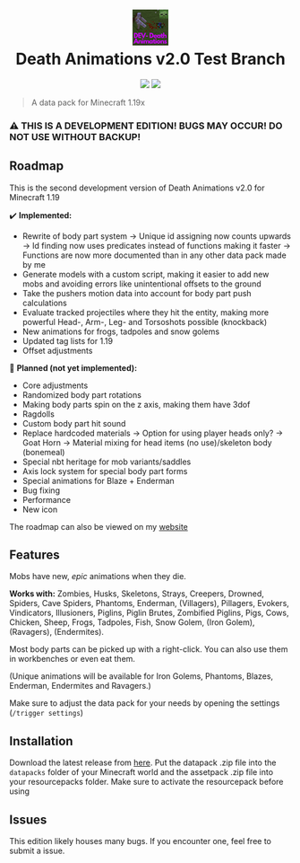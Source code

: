 <h1 align="center">
  <img src="/pack.png" width="64" height="64"><br/>
  Death Animations v2.0 Test Branch
</h1>
<p align="center">
  <a href="https://github.com/Tschipcraft/deathanimations_test/stargazers"><img src="https://img.shields.io/github/stars/Tschipcraft/deathanimations_test?style=for-the-badge&colorB=d100ff"></a>
  <a href="https://github.com/Tschipcraft/deathanimations_test/releases/latest"><img src="https://img.shields.io/github/downloads/Tschipcraft/deathanimations_test/total?logo=github&style=for-the-badge&colorB=d100ff"></a>
</p>

> A data pack for Minecraft 1.19x

### ⚠ THIS IS A DEVELOPMENT EDITION! BUGS MAY OCCUR! DO NOT USE WITHOUT BACKUP!

## Roadmap

This is the second development version of Death Animations v2.0 for Minecraft 1.19

✔️ **Implemented:**
- Rewrite of body part system
-> Unique id assigning now counts upwards
-> Id finding now uses predicates instead of functions making it faster
-> Functions are now more documented than in any other data pack made by me
- Generate models with a custom script, making it easier to add new mobs and avoiding errors like unintentional offsets to the ground
- Take the pushers motion data into account for body part push calculations
- Evaluate tracked projectiles where they hit the entity, making more powerful Head-, Arm-, Leg- and Torsoshots possible (knockback)
- New animations for frogs, tadpoles and snow golems
- Updated tag lists for 1.19
- Offset adjustments

📜 **Planned (not yet implemented):**
- Core adjustments
- Randomized body part rotations
- Making body parts spin on the z axis, making them have 3dof
- Ragdolls
- Custom body part hit sound
- Replace hardcoded materials
-> Option for using player heads only?
-> Goat Horn
-> Material mixing for head items (no use)/skeleton body (bonemeal)
- Special nbt heritage for mob variants/saddles
- Axis lock system for special body part forms
- Special animations for Blaze + Enderman
- Bug fixing
- Performance
- New icon

The roadmap can also be viewed on my [website](https://tschipcraft.ddns.net/en/deathanimations-experimental.html)


## Features

Mobs have new, _epic_ animations when they die.

**Works with:**
Zombies, Husks, Skeletons, Strays, Creepers, Drowned, Spiders, Cave Spiders, Phantoms, Enderman, (Villagers), Pillagers, Evokers, Vindicators, Illusioners, Piglins, Piglin Brutes, Zombified Piglins, Pigs, Cows, Chicken, Sheep, Frogs, Tadpoles, Fish, Snow Golem, (Iron Golem), (Ravagers), (Endermites).

Most body parts can be picked up with a right-click.
You can also use them in workbenches or even eat them.

(Unique animations will be available for Iron Golems, Phantoms, Blazes, Enderman, Endermites and Ravagers.)

Make sure to adjust the data pack for your needs by opening the settings (`/trigger settings`)


## Installation

Download the latest release from [here](https://github.com/Tschipcraft/deathanimations_test/releases/latest). Put the datapack .zip file into the `datapacks` folder of your Minecraft world and the assetpack .zip file into your resourcepacks folder. Make sure to activate the resourcepack before using


## Issues

This edition likely houses many bugs. If you encounter one, feel free to submit a issue.
